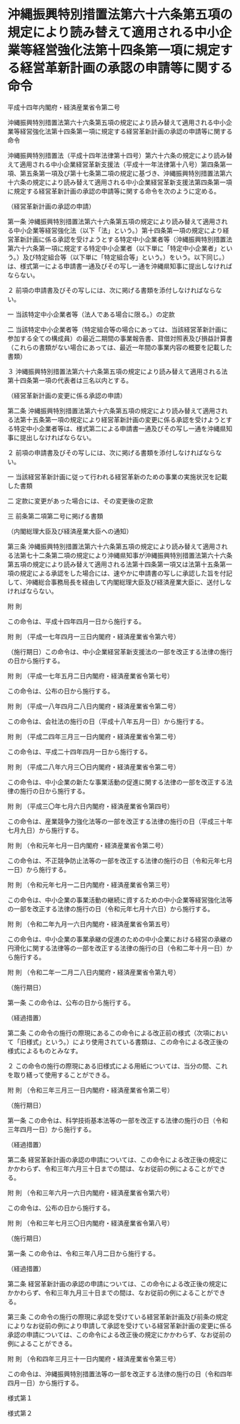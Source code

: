 # 沖縄振興特別措置法第六十六条第五項の規定により読み替えて適用される中小企業等経営強化法第十四条第一項に規定する経営革新計画の承認の申請等に関する命令

平成十四年内閣府・経済産業省令第二号

沖縄振興特別措置法第六十六条第五項の規定により読み替えて適用される中小企業等経営強化法第十四条第一項に規定する経営革新計画の承認の申請等に関する命令

沖縄振興特別措置法（平成十四年法律第十四号）第六十六条の規定により読み替えて適用される中小企業経営革新支援法（平成十一年法律第十八号）第四条第一項、第五条第一項及び第十七条第二項の規定に基づき、沖縄振興特別措置法第六十六条の規定により読み替えて適用される中小企業経営革新支援法第四条第一項に規定する経営革新計画の承認の申請等に関する命令を次のように定める。

（経営革新計画の承認の申請）

第一条 沖縄振興特別措置法第六十六条第五項の規定により読み替えて適用される中小企業等経営強化法（以下「法」という。）第十四条第一項の規定により経営革新計画に係る承認を受けようとする特定中小企業者等（沖縄振興特別措置法第六十六条第一項に規定する特定中小企業者（以下単に「特定中小企業者」という。）及び特定組合等（以下単に「特定組合等」という。）をいう。以下同じ。）は、様式第一による申請書一通及びその写し一通を沖縄県知事に提出しなければならない。

２ 前項の申請書及びその写しには、次に掲げる書類を添付しなければならない。

一 当該特定中小企業者等（法人である場合に限る。）の定款

二 当該特定中小企業者等（特定組合等の場合にあっては、当該経営革新計画に参加する全ての構成員）の最近二期間の事業報告書、貸借対照表及び損益計算書（これらの書類がない場合にあっては、最近一年間の事業内容の概要を記載した書類）

３ 沖縄振興特別措置法第六十六条第五項の規定により読み替えて適用される法第十四条第一項の代表者は三名以内とする。

（経営革新計画の変更に係る承認の申請）

第二条 沖縄振興特別措置法第六十六条第五項の規定により読み替えて適用される法第十五条第一項の規定により経営革新計画の変更に係る承認を受けようとする特定中小企業者等は、様式第二による申請書一通及びその写し一通を沖縄県知事に提出しなければならない。

２ 前項の申請書及びその写しには、次に掲げる書類を添付しなければならない。

一 当該経営革新計画に従って行われる経営革新のための事業の実施状況を記載した書類

二 定款に変更があった場合には、その変更後の定款

三 前条第二項第二号に掲げる書類

（内閣総理大臣及び経済産業大臣への通知）

第三条 沖縄振興特別措置法第六十六条第五項の規定により読み替えて適用される法第七十二条第二項の規定により沖縄県知事が沖縄振興特別措置法第六十六条第五項の規定により読み替えて適用される法第十四条第一項又は法第十五条第一項の規定による承認をした場合には、速やかに申請書の写しに承認した旨を付記して、沖縄総合事務局長を経由して内閣総理大臣及び経済産業大臣に、送付しなければならない。

附 則

この命令は、平成十四年四月一日から施行する。

附 則 （平成一七年四月一三日内閣府・経済産業省令第六号）

（施行期日）この命令は、中小企業経営革新支援法の一部を改正する法律の施行の日から施行する。

附 則 （平成一七年五月二日内閣府・経済産業省令第七号）

この命令は、公布の日から施行する。

附 則 （平成一八年四月二八日内閣府・経済産業省令第二号）

この命令は、会社法の施行の日（平成十八年五月一日）から施行する。

附 則 （平成二四年三月三一日内閣府・経済産業省令第二号）

この命令は、平成二十四年四月一日から施行する。

附 則 （平成二八年六月三〇日内閣府・経済産業省令第二号）

この命令は、中小企業の新たな事業活動の促進に関する法律の一部を改正する法律の施行の日から施行する。

附 則 （平成三〇年七月六日内閣府・経済産業省令第四号）

この命令は、産業競争力強化法等の一部を改正する法律の施行の日（平成三十年七月九日）から施行する。

附 則 （令和元年七月一日内閣府・経済産業省令第二号）

この命令は、不正競争防止法等の一部を改正する法律の施行の日（令和元年七月一日）から施行する。

附 則 （令和元年七月一二日内閣府・経済産業省令第三号）

この命令は、中小企業の事業活動の継続に資するための中小企業等経営強化法等の一部を改正する法律の施行の日（令和元年七月十六日）から施行する。

附 則 （令和二年九月一六日内閣府・経済産業省令第五号）

この命令は、中小企業の事業承継の促進のための中小企業における経営の承継の円滑化に関する法律等の一部を改正する法律の施行の日（令和二年十月一日）から施行する。

附 則 （令和二年一二月二八日内閣府・経済産業省令第九号）

（施行期日）

第一条 この命令は、公布の日から施行する。

（経過措置）

第二条 この命令の施行の際現にあるこの命令による改正前の様式（次項において「旧様式」という。）により使用されている書類は、この命令による改正後の様式によるものとみなす。

２ この命令の施行の際現にある旧様式による用紙については、当分の間、これを取り繕って使用することができる。

附 則 （令和三年三月三一日内閣府・経済産業省令第二号）

（施行期日）

第一条 この命令は、科学技術基本法等の一部を改正する法律の施行の日（令和三年四月一日）から施行する。

（経過措置）

第二条 経営革新計画の承認の申請については、この命令による改正後の規定にかかわらず、令和三年六月三十日までの間は、なお従前の例によることができる。

附 則 （令和三年六月一六日内閣府・経済産業省令第六号）

この命令は、公布の日から施行する。

附 則 （令和三年七月三〇日内閣府・経済産業省令第八号）

（施行期日）

第一条 この命令は、令和三年八月二日から施行する。

（経過措置）

第二条 経営革新計画の承認の申請については、この命令による改正後の規定にかかわらず、令和三年九月三十日までの間は、なお従前の例によることができる。

第三条 この命令の施行の際現に承認を受けている経営革新計画及び前条の規定によりなお従前の例により申請して承認を受けている経営革新計画の変更に係る承認の申請については、この命令による改正後の規定にかかわらず、なお従前の例によることができる。

附 則 （令和四年三月三十一日内閣府・経済産業省令第三号）

この命令は、沖縄振興特別措置法等の一部を改正する法律の施行の日（令和四年四月一日）から施行する。

様式第１

[](/./pict/2FH00000059633.pdf)

様式第２

[](/./pict/2FH00000059634.pdf)
